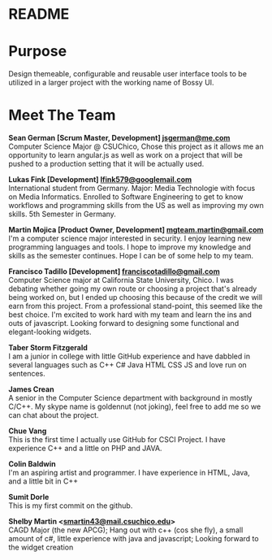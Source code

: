 <h1> README </h1>
<h1> Purpose </h1>

  Design themeable, configurable and reusable user interface tools to be utilized in a larger project with the working name of Bossy UI.



<h1> Meet The Team </h1>

<strong>    Sean German [Scrum Master, Development] <jsgerman@me.com> </strong>  
              Computer Science Major @ CSUChico, Chose this project as it allows me an opportunity to learn angular.js as well as work on a project that will be pushed to a production setting that it will be actually used.

<strong>     Lukas Fink [Development] <lfink579@googlemail.com> </strong><br />
                International student from Germany. Major: Media Technologie with focus on Media Informatics. Enrolled to Software Engineering to get to know workflows and programming skills from the US as well as improving my own skills. 5th Semester in Germany.

<strong>     Martin Mojica [Product Owner, Development] <mgteam.martin@gmail.com> </strong><br />
		I'm a computer science major interested in security. I enjoy learning new programming languages and tools. I hope to improve my knowledge and skills as the semester continues. Hope I can be of some help to my team.

<strong>    Francisco Tadillo [Development] <franciscotadillo@gmail.com> </strong><br />
            Computer Science major at California State University, Chico. I was debating whether going my own route or choosing a project that's already being worked on, but I ended up choosing this because of the credit we will earn from this project. From a professional stand-point, this seemed like the best choice. I'm excited to work hard with my team and learn the ins and outs of javascript. Looking forward to designing some functional and elegant-looking widgets.

<strong>Taber Storm Fitzgerald</strong><br/>
I am a junior in college with little GitHub experience and have dabbled in several languages such as C++ C# Java HTML CSS JS and love run on sentences.

<strong>James Crean</strong><br/>
A senior in the Computer Science department with background in mostly C/C++. My skype name is goldennut (not joking), feel free to add me so we can chat about the project.

<strong>Chue Vang</strong><br/>
This is the first time I actually use GitHub for CSCI Project. I have experience C++ and a little on PHP and JAVA. 

<strong>Colin Baldwin</strong><br/>
I'm an aspiring artist and programmer. I have experience in HTML, Java, and a little bit in C++ 

<strong>Sumit Dorle</strong><br/>
This is my first commit on the github.

<strong>Shelby Martin &lt;smartin43@mail.csuchico.edu&gt;</strong><br/>
CAGD Major (the new APCG); Hang out with c++ (cos she fly), a small amount of c#, little experience with java and javascript; Looking forward to the widget creation
